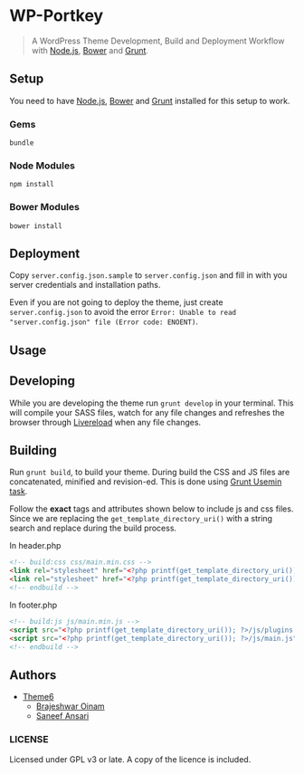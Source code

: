# WP-Portkey

> A WordPress Theme Development, Build and Deployment Workflow with [Node.js](http://nodejs.org/), [Bower](http://bower.io/) and [Grunt](http://gruntjs.com/).

## Setup

You need to have [Node.js](http://nodejs.org/), [Bower](http://bower.io/) and [Grunt](http://gruntjs.com/) installed for this setup to work.

### Gems
`bundle`

### Node Modules
`npm install`

### Bower Modules
`bower install`

## Deployment
Copy `server.config.json.sample` to `server.config.json` and fill in with you server credentials and installation paths.

Even if you are not going to deploy the theme, just create `server.config.json` to avoid the error `Error: Unable to read "server.config.json" file (Error code: ENOENT)`.

## Usage

## Developing
While you are developing the theme run `grunt develop` in your terminal. This will compile your SASS files, watch for any file changes and refreshes the browser through [Livereload](http://feedback.livereload.com/knowledgebase/articles/86242-how-do-i-install-and-use-the-browser-extensions) when any file changes.

## Building
Run `grunt build`, to build your theme. During build the CSS and JS files are concatenated, minified and revision-ed. This is done using [Grunt Usemin task](https://github.com/yeoman/grunt-usemin).

Follow the **exact** tags and attributes shown below to include js and css files. Since we are replacing the `get_template_directory_uri()` with a string search and replace during the build process.

In header.php
```html
<!-- build:css css/main.min.css -->
<link rel="stylesheet" href="<?php printf(get_template_directory_uri()); ?>/bower_components/normalize.css/normalize.css">
<link rel="stylesheet" href="<?php printf(get_template_directory_uri()); ?>/css/main.css">
<!-- endbuild -->
```

In footer.php
```html
<!-- build:js js/main.min.js -->
<script src="<?php printf(get_template_directory_uri()); ?>/js/plugins.js"></script>
<script src="<?php printf(get_template_directory_uri()); ?>/js/main.js"></script>
<!-- endbuild -->
```

## Authors

* [Theme6](http://theme6.com/)
	* [Brajeshwar Oinam](http://brajeshwar.me/)
	* [Saneef Ansari](http://saneef.com/)

### LICENSE

Licensed under GPL v3 or late. A copy of the licence is included.